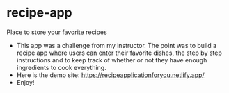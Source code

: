 # recipe-app
Place to store your favorite recipes
* This app was a challenge from my instructor. The point was to build a recipe app where users can enter their favorite dishes, the step by step instructions and to keep track of whether or not they have enough ingredients to cook everything.
* Here is the demo site: https://recipeapplicationforyou.netlify.app/
* Enjoy!
